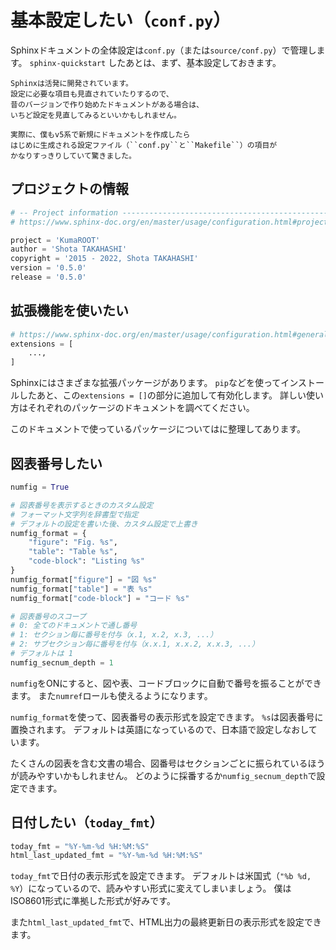 # 基本設定したい（``conf.py``）

Sphinxドキュメントの全体設定は``conf.py``（または``source/conf.py``）で管理します。
``sphinx-quickstart`` したあとは、まず、基本設定しておきます。

```{note}
Sphinxは活発に開発されています。
設定に必要な項目も見直されていたりするので、
昔のバージョンで作り始めたドキュメントがある場合は、
いちど設定を見直してみるといいかもしれません。

実際に、僕もv5系で新規にドキュメントを作成したら
はじめに生成される設定ファイル（``conf.py``と``Makefile``）の項目が
かなりすっきりしていて驚きました。
```

## プロジェクトの情報

```python
# -- Project information -----------------------------------------------------
# https://www.sphinx-doc.org/en/master/usage/configuration.html#project-information

project = 'KumaROOT'
author = 'Shota TAKAHASHI'
copyright = '2015 - 2022, Shota TAKAHASHI'
version = '0.5.0'
release = '0.5.0'
```

## 拡張機能を使いたい

```python
# https://www.sphinx-doc.org/en/master/usage/configuration.html#general-configuration
extensions = [
    ...,
]
```

Sphinxにはさまざまな拡張パッケージがあります。
``pip``などを使ってインストールしたあと、この``extensions = []``の部分に追加して有効化します。
詳しい使い方はそれぞれのパッケージのドキュメントを調べてください。

このドキュメントで使っているパッケージについては[](./sphinx-extensions.md)に整理してあります。

## 図表番号したい

```python
numfig = True

# 図表番号を表示するときのカスタム設定
# フォーマット文字列を辞書型で指定
# デフォルトの設定を書いた後、カスタム設定で上書き
numfig_format = {
    "figure": "Fig. %s",
    "table": "Table %s",
    "code-block": "Listing %s"
}
numfig_format["figure"] = "図 %s"
numfig_format["table"] = "表 %s"
numfig_format["code-block"] = "コード %s"

# 図表番号のスコープ
# 0: 全てのドキュメントで通し番号
# 1: セクション毎に番号を付与（x.1, x.2, x.3, ...）
# 2: サブセクション毎に番号を付与（x.x.1, x.x.2, x.x.3, ...）
# デフォルトは 1
numfig_secnum_depth = 1
```

``numfig``をONにすると、図や表、コードブロックに自動で番号を振ることができます。
また``numref``ロールも使えるようになります。

``numfig_format``を使って、図表番号の表示形式を設定できます。
``%s``は図表番号に置換されます。
デフォルトは英語になっているので、日本語で設定しなおしています。

たくさんの図表を含む文書の場合、図番号はセクションごとに振られているほうが読みやすいかもしれません。
どのように採番するか``numfig_secnum_depth``で設定できます。

## 日付したい（``today_fmt``）

```python
today_fmt = "%Y-%m-%d %H:%M:%S"
html_last_updated_fmt = "%Y-%m-%d %H:%M:%S"
```

``today_fmt``で日付の表示形式を設定できます。
デフォルトは米国式（``"%b %d, %Y``）になっているので、読みやすい形式に変えてしまいましょう。
僕はISO8601形式に準拠した形式が好みです。

また``html_last_updated_fmt``で、HTML出力の最終更新日の表示形式を設定できます。
